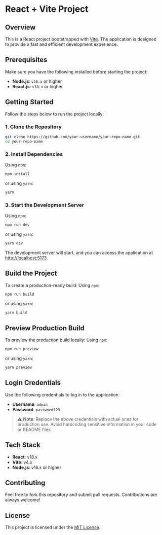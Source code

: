 # React + Vite Project

## Overview
This is a React project bootstrapped with [Vite](https://vitejs.dev/). The application is designed to provide a fast and efficient development experience.

## Prerequisites
Make sure you have the following installed before starting the project:
- **Node.js**: `v16.x` or higher
- **React.js**: `v18.x` or higher

## Getting Started
Follow the steps below to run the project locally:

### 1. Clone the Repository
```bash
git clone https://github.com/your-username/your-repo-name.git
cd your-repo-name
```

### 2. Install Dependencies
Using `npm`:
```bash
npm install
```
or using `yarn`:
```bash
yarn
```

### 3. Start the Development Server
Using `npm`:
```bash
npm run dev
```
or using `yarn`:
```bash
yarn dev
```

The development server will start, and you can access the application at [http://localhost:5173](http://localhost:5173).

## Build the Project
To create a production-ready build:
Using `npm`:
```bash
npm run build
```
or using `yarn`:
```bash
yarn build
```

## Preview Production Build
To preview the production build locally:
Using `npm`:
```bash
npm run preview
```
or using `yarn`:
```bash
yarn preview
```

## Login Credentials
Use the following credentials to log in to the application:
- **Username**: `admin`
- **Password**: `password123`

> ⚠️ **Note**: Replace the above credentials with actual ones for production use. Avoid hardcoding sensitive information in your code or README files.

## Tech Stack
- **React**: v18.x
- **Vite**: v4.x
- **Node.js**: v16.x or higher

## Contributing
Feel free to fork this repository and submit pull requests. Contributions are always welcome!

## License
This project is licensed under the [MIT License](LICENSE).
